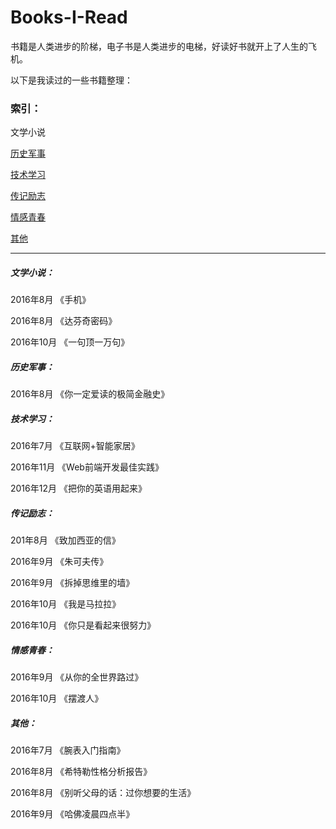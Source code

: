 # Books-I-Read
书籍是人类进步的阶梯，电子书是人类进步的电梯，好读好书就开上了人生的飞机。

以下是我读过的一些书籍整理：

### 索引：

[文学小说]: https://github.com/lingfeng23/Books-I-Read#文学小说

文学小说

[历史军事](历史军事)

[技术学习](技术学习)

[传记励志](传记励志)

[情感青春](情感青春)

[其他](其他)

------

##### 文学小说：

2016年8月	《手机》

2016年8月	《达芬奇密码》

2016年10月	《一句顶一万句》

##### 历史军事：

2016年8月	《你一定爱读的极简金融史》

##### 技术学习：

2016年7月	《互联网+智能家居》

2016年11月	《Web前端开发最佳实践》

2016年12月	《把你的英语用起来》

##### 传记励志：

201年8月	《致加西亚的信》

2016年9月	《朱可夫传》

2016年9月	《拆掉思维里的墙》

2016年10月	《我是马拉拉》

2016年10月	《你只是看起来很努力》

##### 情感青春：

2016年9月	《从你的全世界路过》

2016年10月	《摆渡人》

##### 其他：

2016年7月	《腕表入门指南》

2016年8月	《希特勒性格分析报告》

2016年8月	《别听父母的话：过你想要的生活》

2016年9月	《哈佛凌晨四点半》











